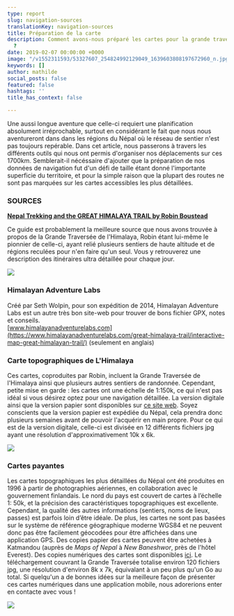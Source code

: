 ```yaml
---
type: report
slug: navigation-sources
translationKey: navigation-sources
title: Préparation de la carte
description: Comment avons-nous préparé les cartes pour la grande traversée de l'Himalaya
  ?
date: 2019-02-07 00:00:00 +0000
image: "/v1552311593/53327607_254824992129049_1639603808197672960_n.jpg"
keywords: []
author: mathilde
social_posts: false
featured: false
hashtags: ''
title_has_context: false

---
```

Une aussi longue aventure que celle-ci requiert une planification absolument irréprochable, surtout en considérant le fait que nous nous aventureront dans dans les régions du Népal où le réseau de sentier n'est pas toujours repérable. Dans cet article, nous passerons à travers les différents outils qui nous ont permis d'organiser nos déplacements sur ces 1700km. Semblerait-il nécéssaire d'ajouter que la préparation de nos données de navigation fut d'un défi de taille étant donné l'importante superficie du territoire, et pour la simple raison que la plupart des routes ne sont pas marquées sur les cartes accessibles les plus détaillées.

### SOURCES

[**Nepal Trekking and the GREAT HIMALAYA TRAIL by Robin Boustead**](https://www.amazon.com/dp/1905864604)

Ce guide est probablement la meilleure source que nous avons trouvée à propos de la Grande Traversée de l'Himalaya, Robin étant lui-même le pionnier de celle-ci, ayant relié plusieurs sentiers de haute altitude et de régions reculées pour n'en faire qu'un seul. Vous y retrouverez une description des itinéraires ultra détaillée pour chaque jour. 

![](https://res.cloudinary.com/wildernessprime/image/upload/w_800,dpr_auto/v1551706673/5026693-NOC02-1.jpg)

### Himalayan Adventure Labs

Créé par Seth Wolpin, pour son expédition de 2014, Himalayan Adventure Labs est un autre très bon site-web pour trouver de bons fichier GPX, notes et conseils.   
[www.himalayanadventurelabs.com](https://www.himalayanadventurelabs.com/great-himalaya-trail/interactive-map-great-himalayan-trail/) (seulement en anglais)

### Carte topographiques de L'Himalaya

Ces cartes, coproduites par Robin, incluent la Grande Traversée de l'Himalaya ainsi que plusieurs autres sentiers de randonnée. Cependant, petite mise en garde : les cartes ont une échelle de 1:150k, ce qui n'est pas idéal si vous désirez optez pour une navigation détaillée. La version digitale ainsi que la version papier sont disponibles sur [ce site web](http://www.greathimalayatrail.com/). Soyez conscients que la version papier est expédiée du Népal, cela prendra donc plusieurs semaines avant de pouvoir l'acquérir en main propre. Pour ce qui est de la version digitale, celle-ci est divisée en 12 différents fichiers jpg ayant une résolution d'approximativement 10k x 6k.

![](https://res.cloudinary.com/wildernessprime/image/upload/w_1200,dpr_auto/v1549882055/Screenshot%202019-02-11%20at%2011.20.21.jpg)

### Cartes payantes

Les cartes topographiques les plus détaillées du Népal ont été produites en 1996 à partir de photographies aériennes, en collaboration avec le gouvernement finlandais. Le nord du pays est couvert de cartes à l’échelle 1: 50k, et la précision des caractéristiques topographiques est excellente. Cependant, la qualité des autres informations (sentiers, noms de lieux, passes) est parfois loin d’être idéale. De plus, les cartes ne sont pas basées sur le système de référence géographique moderne WGS84 et ne peuvent donc pas être facilement géocodées pour être affichées dans une application GPS. Des copies papier des cartes peuvent être achetées à Katmandou (auprès de _Maps of Nepal_ à _New Baneshwor_, près de l'hôtel Everest). Des copies numériques des cartes sont disponibles [ici](https://jemecasseausoleil.blogspot.com/2017/07/cartes-du-nepal.html). Le téléchargement couvrant la Grande Traversée totalise environ 120 fichiers jpg, une résolution d'environ 8k x 7k, équivalant à un peu plus qu'un  Go au total. Si quelqu'un a de bonnes idées sur la meilleure façon de présenter ces cartes numériques dans une application mobile, nous adorerions enter en contacte avec vous !

![](https://res.cloudinary.com/wildernessprime/image/upload/w_1200,dpr_auto/v1549882089/Screenshot%202019-02-11%20at%2011.15.54.jpg)